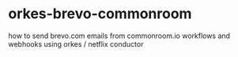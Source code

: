 # orkes-brevo-commonroom
how to send brevo.com emails from commonroom.io workflows and webhooks using orkes / netflix conductor
